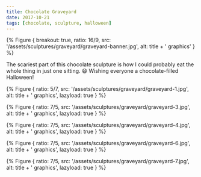 ```yaml
---
title: Chocolate Graveyard
date: 2017-10-21
tags: [chocolate, sculpture, halloween]
---
```


{% Figure {
    breakout: true,
    ratio: 16/9,
    src: '/assets/sculptures/graveyard/graveyard-banner.jpg',
    alt: title + ' graphics'
} %}

The scariest part of this chocolate sculpture is how I could probably eat the whole thing in just one sitting. 😄 Wishing everyone a chocolate-filled Halloween!

{% Figure {
    ratio: 5/7,
    src: '/assets/sculptures/graveyard/graveyard-1.jpg',
    alt: title + ' graphics',
    lazyload: true
} %}

{% Figure {
    ratio: 7/5,
    src: '/assets/sculptures/graveyard/graveyard-3.jpg',
    alt: title + ' graphics',
    lazyload: true
} %}

{% Figure {
    ratio: 7/5,
    src: '/assets/sculptures/graveyard/graveyard-4.jpg',
    alt: title + ' graphics',
    lazyload: true
} %}

{% Figure {
    ratio: 7/5,
    src: '/assets/sculptures/graveyard/graveyard-6.jpg',
    alt: title + ' graphics',
    lazyload: true
} %}

{% Figure {
    ratio: 7/5,
    src: '/assets/sculptures/graveyard/graveyard-7.jpg',
    alt: title + ' graphics',
    lazyload: true
} %}